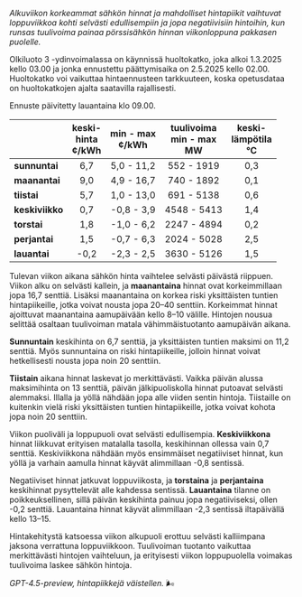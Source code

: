 *Alkuviikon korkeammat sähkön hinnat ja mahdolliset hintapiikit vaihtuvat loppuviikkoa kohti selvästi edullisempiin ja jopa negatiivisiin hintoihin, kun runsas tuulivoima painaa pörssisähkön hinnan viikonloppuna pakkasen puolelle.*

Olkiluoto 3 -ydinvoimalassa on käynnissä huoltokatko, joka alkoi 1.3.2025 kello 03.00 ja jonka ennustettu päättymisaika on 2.5.2025 kello 02.00. Huoltokatko voi vaikuttaa hintaennusteen tarkkuuteen, koska opetusdataa on huoltokatkojen ajalta saatavilla rajallisesti.

Ennuste päivitetty lauantaina klo 09.00.

|             | keski-<br>hinta<br>¢/kWh | min - max<br>¢/kWh | tuulivoima<br>min - max<br>MW | keski-<br>lämpötila<br>°C |
|:------------|:------------------------:|:------------------:|:----------------------------:|:-------------------------:|
| **sunnuntai**   |           6,7            |     5,0 - 11,2     |         552 - 1919          |            0,3            |
| **maanantai**   |           9,0            |     4,9 - 16,7     |         740 - 1892          |            0,1            |
| **tiistai**     |           5,7            |     1,0 - 13,0     |         691 - 5138          |            0,6            |
| **keskiviikko** |           0,7            |    -0,8 - 3,9      |        4548 - 5413          |            1,4            |
| **torstai**     |           1,8            |    -1,0 - 6,2      |        2247 - 4894          |            0,2            |
| **perjantai**   |           1,5            |    -0,7 - 6,3      |        2024 - 5028          |            2,5            |
| **lauantai**    |          -0,2            |    -2,3 - 2,5      |        3630 - 5126          |            1,5            |

Tulevan viikon aikana sähkön hinta vaihtelee selvästi päivästä riippuen. Viikon alku on selvästi kallein, ja **maanantaina** hinnat ovat korkeimmillaan jopa 16,7 senttiä. Lisäksi maanantaina on korkea riski yksittäisten tuntien hintapiikeille, jotka voivat nousta jopa 20–40 senttiin. Korkeimmat hinnat ajoittuvat maanantaina aamupäivään kello 8–10 välille. Hintojen nousua selittää osaltaan tuulivoiman matala vähimmäistuotanto aamupäivän aikana.

**Sunnuntain** keskihinta on 6,7 senttiä, ja yksittäisten tuntien maksimi on 11,2 senttiä. Myös sunnuntaina on riski hintapiikeille, jolloin hinnat voivat hetkellisesti nousta jopa noin 20 senttiin.

**Tiistain** aikana hinnat laskevat jo merkittävästi. Vaikka päivän alussa maksimihinta on 13 senttiä, päivän jälkipuoliskolla hinnat putoavat selvästi alemmaksi. Illalla ja yöllä nähdään jopa alle viiden sentin hintoja. Tiistaille on kuitenkin vielä riski yksittäisten tuntien hintapiikeille, jotka voivat kohota jopa noin 20 senttiin.

Viikon puoliväli ja loppupuoli ovat selvästi edullisempia. **Keskiviikkona** hinnat liikkuvat erityisen matalalla tasolla, keskihinnan ollessa vain 0,7 senttiä. Keskiviikkona nähdään myös ensimmäiset negatiiviset hinnat, kun yöllä ja varhain aamulla hinnat käyvät alimmillaan -0,8 sentissä.

Negatiiviset hinnat jatkuvat loppuviikosta, ja **torstaina** ja **perjantaina** keskihinnat pysyttelevät alle kahdessa sentissä. **Lauantaina** tilanne on poikkeuksellinen, sillä päivän keskihinta painuu jopa negatiiviseksi, ollen -0,2 senttiä. Lauantaina hinnat käyvät alimmillaan -2,3 sentissä iltapäivällä kello 13–15.

Hintakehitystä katsoessa viikon alkupuoli erottuu selvästi kalliimpana jaksona verrattuna loppuviikkoon. Tuulivoiman tuotanto vaikuttaa merkittävästi hintojen vaihteluun, ja erityisesti viikon loppupuolella voimakas tuulivoima laskee sähkön hintoja.

*GPT-4.5-preview, hintapiikkejä väistellen.* 🌬️
